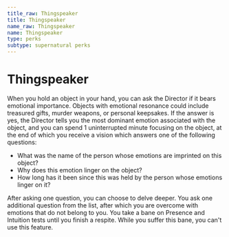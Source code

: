 ```yaml
---
title_raw: Thingspeaker
title: Thingspeaker
name_raw: Thingspeaker
name: Thingspeaker
type: perks
subtype: supernatural perks
---
```


# Thingspeaker

When you hold an object in your hand, you can ask the Director if it bears emotional importance. Objects with emotional resonance could include treasured gifts, murder weapons, or personal keepsakes. If the answer is yes, the Director tells you the most dominant emotion associated with the object, and you can spend 1 uninterrupted minute focusing on the object, at the end of which you receive a vision which answers one of the following questions:

- What was the name of the person whose emotions are imprinted on this object?
- Why does this emotion linger on the object?
- How long has it been since this was held by the person whose emotions linger on it?

After asking one question, you can choose to delve deeper. You ask one additional question from the list, after which you are overcome with emotions that do not belong to you. You take a bane on Presence and Intuition tests until you finish a respite. While you suffer this bane, you can't use this feature.
